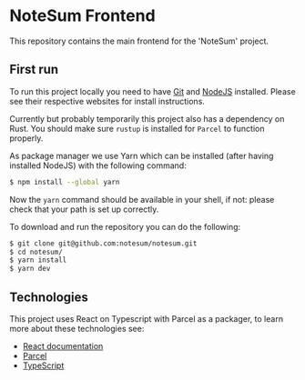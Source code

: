 # NoteSum Frontend
This repository contains the main frontend for the 'NoteSum' project.

## First run
To run this project locally you need to have [Git](https://git-scm.com/) and [NodeJS](https://nodejs.org/) installed. Please see their respective websites for install instructions.

Currently but probably temporarily this project also has a dependency on Rust. You should make sure `rustup` is installed for `Parcel` to function properly.

As package manager we use Yarn which can be installed (after having installed NodeJS) with the following command:
```bash
$ npm install --global yarn
```

Now the `yarn` command should be available in your shell, if not: please check that your path is set up correctly.

To download and run the repository you can do the following:
```bash
$ git clone git@github.com:notesum/notesum.git
$ cd notesum/
$ yarn install
$ yarn dev
```

## Technologies
This project uses React on Typescript with Parcel as a packager, to learn more about these technologies see:

- [React documentation](https://reactjs.org/)
- [Parcel](https://parceljs.org/)
- [TypeScript](https://www.typescriptlang.org/)

